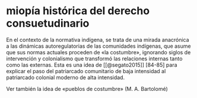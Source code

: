# miopía histórica del derecho consuetudinario
En el contexto de la normativa indígena, se trata de una mirada anacrónica a las dinámicas autoregulatorias de las comunidades indígenas, que asume que sus normas actuales proceden de «la costumbre», ignorando siglos de intervención y colonialismo que transformó las relaciones internas tanto como las externas. Esta es una idea de [[@segato2015]] [84-85] para explicar el paso del patriarcado comunitario de baja intensidad al patriarcado colonial moderno de alta intensidad.

Ver también la idea de «pueblos de costumbre» (M. A. Bartolomé)
